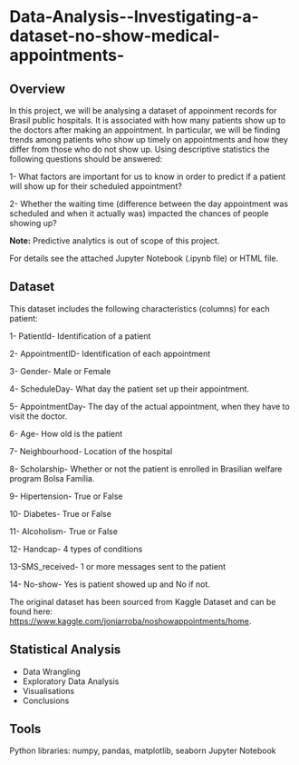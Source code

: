 # Data-Analysis--Investigating-a-dataset-no-show-medical-appointments-

## Overview

In this project, we will be analysing a dataset of appoinment records for Brasil public hospitals. It is associated with how many patients show up to the doctors after making an appointment. In particular, we will be finding trends among patients who show up timely on appointments and how they differ from those who do not show up. 
Using descriptive statistics the following questions should be answered: 

1- What factors are important for us to know in order to predict if a patient will show up for their scheduled appointment? 

2- Whether the waiting time (difference between the day appointment was scheduled and when it actually was) impacted the chances of people showing up?

**Note:** Predictive analytics is out of scope of this project.

For details see the attached Jupyter Notebook (.ipynb file) or HTML file.

## Dataset 
This dataset includes the following characteristics (columns) for each patient:

1- PatientId- Identification of a patient

2- AppointmentID- Identification of each appointment

3- Gender- Male or Female

4- ScheduleDay- What day the patient set up their appointment.

5- AppointmentDay- The day of the actual appointment, when they have to visit the doctor.

6- Age- How old is the patient

7- Neighbourhood- Location of the hospital

8- Scholarship- Whether or not the patient is enrolled in Brasilian welfare program Bolsa Família.

9- Hipertension- True or False

10- Diabetes- True or False

11- Alcoholism- True or False

12- Handcap- 4 types of conditions

13-SMS_received- 1 or more messages sent to the patient

14- No-show- Yes is patient showed up and No if not. 

The original dataset has been sourced from Kaggle Dataset and can be found here: https://www.kaggle.com/joniarroba/noshowappointments/home.

## Statistical Analysis 
<ul>
<li>Data Wrangling</li>
<li>Exploratory Data Analysis</li>
<li>Visualisations</li>
<li>Conclusions</li>
</ul>

## Tools
Python libraries: numpy, pandas, matplotlib, seaborn
Jupyter Notebook
